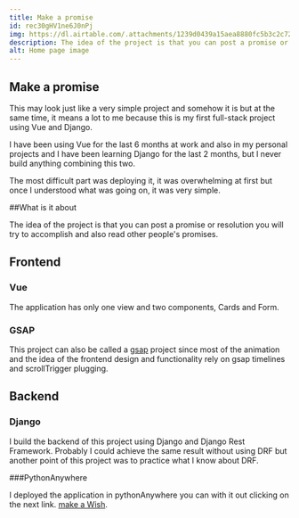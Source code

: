 ```yaml
---
title: Make a promise
id: rec30gHV1ne6J0nPj
img: https://dl.airtable.com/.attachments/1239d0439a15aea8880fc5b3c2c72440/0383df91/make_a_promise.png
description: The idea of the project is that you can post a promise or resolution you will try to accomplish and also read other people's promises.
alt: Home page image
---
```


## Make a promise

This may look just like a very simple project and somehow it is but at the same time, it means a lot to me because this is my first full-stack project using Vue and Django.

I have been using Vue for the last 6 months at work and also in my personal projects and I have been learning Django for the last 2 months, but I never build anything combining this two.

The most difficult part was deploying it, it was overwhelming at first but once I understood what was going on, it was very simple.

##What is it about

The idea of the project is that you can post a promise or resolution you will try to accomplish and also read other people's promises.

## Frontend

### Vue

The application has only one view and two components, Cards and Form.

### GSAP

This project can also be called a [gsap](https://greensock.com/gsap/) project since most of the animation and the idea of the frontend design and functionality rely on gsap timelines and scrollTrigger plugging.

## Backend

### Django

I build the backend of this project using Django and Django Rest Framework. Probably I could achieve the same result without using DRF but another point of this project was to practice what I know about DRF.

###PythonAnywhere

I deployed the application in pythonAnywhere you can with it out clicking on the next link.
[make a Wish](https://maxicode.pythonanywhere.com/).
